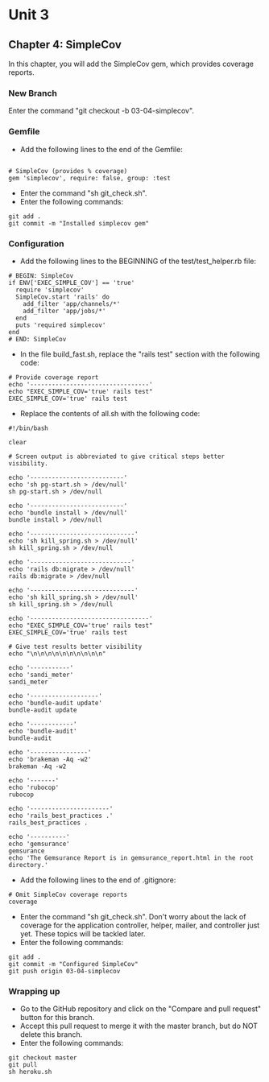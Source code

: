 # Unit 3
## Chapter 4: SimpleCov

In this chapter, you will add the SimpleCov gem, which provides coverage reports.

### New Branch
Enter the command "git checkout -b 03-04-simplecov".

### Gemfile
* Add the following lines to the end of the Gemfile:
```

# SimpleCov (provides % coverage)
gem 'simplecov', require: false, group: :test
```
* Enter the command "sh git_check.sh".
* Enter the following commands:
```
git add .
git commit -m "Installed simplecov gem"
```
### Configuration
* Add the following lines to the BEGINNING of the test/test_helper.rb file:
```
# BEGIN: SimpleCov
if ENV['EXEC_SIMPLE_COV'] == 'true'
  require 'simplecov'
  SimpleCov.start 'rails' do
    add_filter 'app/channels/*'
    add_filter 'app/jobs/*'
  end
  puts 'required simplecov'
end
# END: SimpleCov
```
* In the file build_fast.sh, replace the "rails test" section with the following code:
```
# Provide coverage report
echo '---------------------------------'
echo "EXEC_SIMPLE_COV='true' rails test"
EXEC_SIMPLE_COV='true' rails test
```
* Replace the contents of all.sh with the following code:
```
#!/bin/bash

clear

# Screen output is abbreviated to give critical steps better visibility.

echo '--------------------------'
echo 'sh pg-start.sh > /dev/null'
sh pg-start.sh > /dev/null

echo '--------------------------'
echo 'bundle install > /dev/null'
bundle install > /dev/null

echo '-----------------------------'
echo 'sh kill_spring.sh > /dev/null'
sh kill_spring.sh > /dev/null

echo '----------------------------'
echo 'rails db:migrate > /dev/null'
rails db:migrate > /dev/null

echo '-----------------------------'
echo 'sh kill_spring.sh > /dev/null'
sh kill_spring.sh > /dev/null

echo '---------------------------------'
echo "EXEC_SIMPLE_COV='true' rails test"
EXEC_SIMPLE_COV='true' rails test

# Give test results better visibility
echo "\n\n\n\n\n\n\n\n\n\n"

echo '-----------'
echo 'sandi_meter'
sandi_meter

echo '-------------------'
echo 'bundle-audit update'
bundle-audit update

echo '------------'
echo 'bundle-audit'
bundle-audit

echo '----------------'
echo 'brakeman -Aq -w2'
brakeman -Aq -w2

echo '-------'
echo 'rubocop'
rubocop

echo '----------------------'
echo 'rails_best_practices .'
rails_best_practices .

echo '----------'
echo 'gemsurance'
gemsurance
echo 'The Gemsurance Report is in gemsurance_report.html in the root directory.'

```
* Add the following lines to the end of .gitignore:
```
# Omit SimpleCov coverage reports
coverage
```
* Enter the command "sh git_check.sh".  Don't worry about the lack of coverage for the application controller, helper, mailer, and controller just yet.  These topics will be tackled later.
* Enter the following commands:
```
git add .
git commit -m "Configured SimpleCov"
git push origin 03-04-simplecov
```

### Wrapping up
* Go to the GitHub repository and click on the "Compare and pull request" button for this branch.
* Accept this pull request to merge it with the master branch, but do NOT delete this branch.
* Enter the following commands:
```
git checkout master
git pull
sh heroku.sh
```
